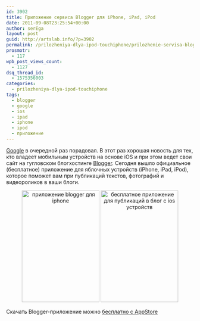 ```yaml
---
id: 3902
title: Приложение сервиса Blogger для iPhone, iPad, iPod
date: 2011-09-08T23:25:54+00:00
author: serEga
layout: post
guid: http://artslab.info/?p=3902
permalink: /prilozheniya-dlya-ipod-touchiphone/prilozhenie-servisa-blogger-dlya-iphone-ipad-ipod/
prosmotr:
  - 117
wpb_post_views_count:
  - 1127
dsq_thread_id:
  - 1575356003
categories:
  - prilozheniya-dlya-ipod-touchiphone
tags:
  - blogger
  - google
  - ios
  - ipad
  - iphone
  - ipod
  - приложение
---
```

[Google](http://artslab.info/tag/google/) в очередной раз порадовал. В этот раз хорошая новость для тех, кто владеет мобильным устройств на основе iOS и при этом ведет свои сайт на гугловском блогхостинге [Blogger](http://blogger.com). Сегодня вышло официальное (бесплатное) приложение для яблочных устройств (iPhone, iPad, iPod), которое поможет вам при публикаций текстов, фотографий и видеороликов в ваши блоги.

<center>
  <a href="{{site.img_cdn}}/blogger_app_for_iphone.jpg"><img src="{{site.img_cdn}}/blogger_app_for_iphone-208x300.jpg" alt="приложение blogger для iphone" title="blogger_app_for_iphone" width="208" height="300" class="alignnone size-medium wp-image-3903" srcset="{{site.img_cdn}}/blogger_app_for_iphone-208x300.jpg 208w, {{site.img_cdn}}/blogger_app_for_iphone.jpg 334w" sizes="(max-width: 208px) 100vw, 208px" /></a> <a href="{{site.img_cdn}}/blogger_app_for_iphone_public_post.jpg"><img src="{{site.img_cdn}}/blogger_app_for_iphone_public_post-208x300.jpg" alt="бесплатное приложение для публикаций в блог с ios устройств" title="blogger_app_for_iphone_public_post" width="208" height="300" class="alignnone size-medium wp-image-3904" srcset="{{site.img_cdn}}/blogger_app_for_iphone_public_post-208x300.jpg 208w, {{site.img_cdn}}/blogger_app_for_iphone_public_post.jpg 334w" sizes="(max-width: 208px) 100vw, 208px" /></a>
</center>

Скачать Blogger-приложение можно [бесплатно с AppStore](http://itunes.apple.com/us/app/blogger/id459407288)
